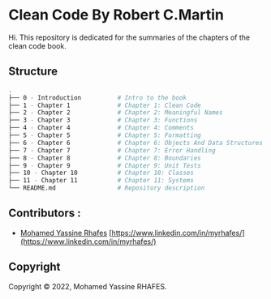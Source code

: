 # Clean Code By Robert C.Martin
Hi. This repository is dedicated for the summaries of the chapters of the clean code book.

## Structure 

```bash
.
├── 0 - Introduction          # Intro to the book
├── 1 - Chapter 1             # Chapter 1: Clean Code
├── 2 - Chapter 2             # Chapter 2: Meaningful Names
├── 3 - Chapter 3             # Chapter 3: Functions
├── 4 - Chapter 4             # Chapter 4: Comments
├── 5 - Chapter 5             # Chapter 5: Formatting
├── 6 - Chapter 6             # Chapter 6: Objects And Data Structures
├── 7 - Chapter 7             # Chapter 7: Error Handling
├── 8 - Chapter 8             # Chapter 8: Boundaries
├── 9 - Chapter 9             # Chapter 9: Unit Tests
├── 10 - Chapter 10           # Chapter 10: Classes
├── 11 - Chapter 11           # Chapter 11: Systems
└── README.md                 # Repository description
```

## Contributors :

-  [Mohamed Yassine Rhafes](https://www.linkedin.com/in/myrhafes/) [https://www.linkedin.com/in/myrhafes/](https://www.linkedin.com/in/myrhafes/)

## Copyright

Copyright © 2022, Mohamed Yassine RHAFES.
